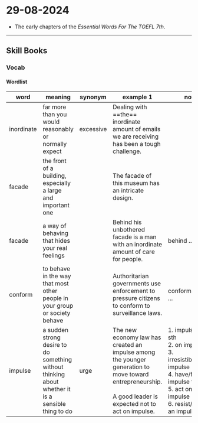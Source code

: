 # 29-08-2024

- The early chapters of the *Essential Words For The TOEFL 7th*.

---

## Skill Books
### Vocab

#### Wordlist

| word       | meaning                                                                                            | synonym   | example 1                                                                                                                                                        | notes                                                                                                                                                         |
| ---------- | -------------------------------------------------------------------------------------------------- | --------- | ---------------------------------------------------------------------------------------------------------------------------------------------------------------- | ------------------------------------------------------------------------------------------------------------------------------------------------------------- |
| inordinate | far more than you would reasonably or normally expect                                              | excessive | Dealing with ==the== inordinate amount of emails we are receiving has been a tough challenge.                                                                    |                                                                                                                                                               |
| facade     | the front of a building, especially a large and important one                                      |           | The facade of this museum has an intricate design.                                                                                                               |                                                                                                                                                               |
| facade     | a way of behaving that hides your real feelings                                                    |           | Behind his unbothered facade is a man with an inordinate amount of care for people.                                                                              | behind ... facade                                                                                                                                             |
| conform    | to behave in the way that most other people in your group or society behave                        |           | Authoritarian governments use enforcement to pressure citizens to conform to surveillance laws.                                                                  | conform to/with ...                                                                                                                                           |
| impulse    | a sudden strong desire to do something without thinking about whether it is a sensible thing to do | urge      | The new economy law has created an impulse among the younger generation to move toward entrepreneurship.<br><br>A good leader is expected not to act on impulse. | 1. impulse to do sth<br>2. on impulse<br>3. irresistible/strong impulse<br>4. have/feel an impulse to<br>5. act on an impulse<br>6. resist/control an impulse |
